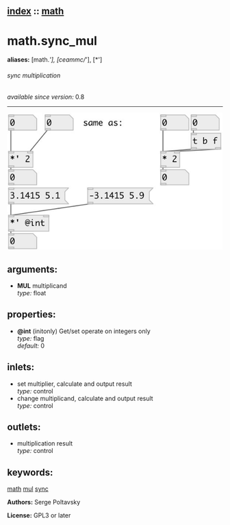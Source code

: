 [index](index.html) :: [math](category_math.html)
---

# math.sync_mul
**aliases:** [math.*&#39;], [ceammc/*&#39;], [*&#39;]


###### sync multiplication

*available since version:* 0.8

---




[![example](../examples/img/math.sync_mul.jpg)](../examples/pd/math.sync_mul.pd)



## arguments:

* **MUL**
multiplicand<br>
_type:_ float<br>





## properties:

* **@int** (initonly)
Get/set operate on integers only<br>
_type:_ flag<br>
_default:_ 0<br>



## inlets:

* set multiplier, calculate and output result<br>
_type:_ control
* change multiplicand, calculate and output result<br>
_type:_ control



## outlets:

* multiplication result<br>
_type:_ control



## keywords:

[math](keywords/math.html)
[mul](keywords/mul.html)
[sync](keywords/sync.html)






**Authors:** Serge Poltavsky




**License:** GPL3 or later





